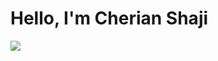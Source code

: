 # Hello, I'm Cherian Shaji
<a href="[www.linkedin.com/in/cherian-shaji-b64391284](https://www.linkedin.com/in/cherian-shaji-b64391284/)"><img src="https://img.shields.io/badge/-LinkedIn-0072b1?&style=for-the-badge&logo=linkedin&logoColor=white" /></a>
